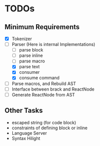 # TODOs

## Minimum Requirements

- [x] Tokenizer
- [ ] Parser (Here is internal Implementations)
  - [ ] parse block
  - [ ] parse inline
  - [ ] parse macro
  - [x] parse text
  - [x] consumer
  - [x] consume command
- [ ] Parse macros, and Rebuild AST
- [ ] Interface between brack and ReactNode
- [ ] Generate ReactNode from AST

## Other Tasks

- escaped string (for code block)
- constraints of defining block or inline
- Language Server
- Syntax Hilight
